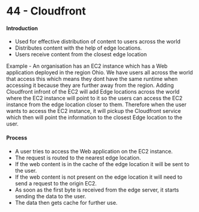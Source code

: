 # 44 - Cloudfront

#### Introduction

* Used for effective distribution of content to users across the world
* Distributes content with the help of edge locations.
* Users receive content from the closest edge location

Example - An organisation has an EC2 instance which has a Web application deployed in the region Ohio. We have users all across the world that access this which means they dont have the same runtime when accessing it because they are further away from the region. Adding Cloudfront infront of the EC2 will add Edge locations across the world where the EC2 instance will point to it so the users can access the EC2 instance from the edge location closer to them. Therefore when the user wants to access the EC2 instance, it will pickup the Cloudfront service which then will point the information to the closest Edge location to the user.

#### Process

* A user tries to access the Web application on the EC2 instance.
* The request is routed to the nearest edge location. 
* If the web content is in the cache of the edge location it will be sent to the user.
* If the web content is not present on the edge location it will need to send a request to the origin EC2. 
* As soon as the first byte is received from the edge server, it starts sending the data to the user. 
* The data then gets cache for further use.



